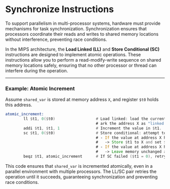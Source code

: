 # Synchronize Instructions

To support parallelism in multi-processor systems, hardware must provide mechanisms for task synchronization.
Synchronization ensures that processors coordinate their reads and writes to shared memory locations without interference, preventing race conditions.

In the MIPS architecture, the **Load Linked (LL)** and **Store Conditional (SC)** instructions are designed to implement atomic operations.
These instructions allow you to perform a read-modify-write sequence on shared memory locations safely, ensuring that no other processor or thread can interfere during the operation.

---

### **Example: Atomic Increment**

Assume `shared_var` is stored at memory address `X`, and register `$t0` holds this address.

```asm
atomic_increment:
        ll $t1, 0($t0)                  # Load linked: load the current value of shared_var into $t1,
                                        # ark the address X as "linked."
        addi $t1, $t1, 1                # Increment the value in $t1.
        sc $t1, 0($t0)                  # Store conditional: attempt to store the new value to shared_var.
                                        # - If the value at address X has NOT CHANGED since the LL, the SC succeeds:
                                        #   -> Store $t1 to X and set $t1 to 1.
                                        # - If the value at address X has CHANGED since the LL, the SC fails:
                                        #   -> Leave memory unchanged and set $t1 to 0.
        beqz $t1, atomic_increment      # If SC failed ($t1 = 0), retry the operation.
```

This code ensures that `shared_var` is incremented atomically, even in a parallel environment with multiple processors. The LL/SC pair retries the operation until it succeeds, guaranteeing synchronization and preventing race conditions.